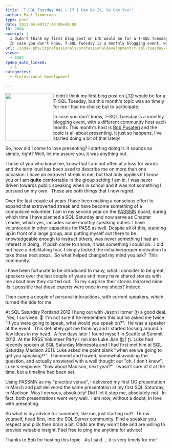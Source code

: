```yaml
---
title: 'T-SQL Tuesday #41 – If I Can Do It, So Can You!'
author: Paul Timmerman
type: post
date: 2013-04-09T17:48:00+00:00
ID: 2064
excerpt: |
  I didn't think my first blog post on LTD would be for a T-SQL Tuesday, but this month's topic was so timely for me I had no choice but to participate.
  In case you don't know, T-SQL Tuesday is a monthly blogging event, with a different community host ea&hellip;
url: /index.php/itprofessionals/professionaldevelopment/t-sql-tuesday-41-if/
views:
  - 6362
rp4wp_auto_linked:
  - 1
categories:
  - Professional Development

---
```

<div class="image_block">
  <a href="http://www.bobpusateri.com/archive/2013/04/invitation-to-t-sql-tuesday-41-presenting-and-loving-it/" target="_blank"><img style="float: left;" src="https://lessthandot.z19.web.core.windows.net/wp-content/uploads/users/mndba/TSQL2sDay150x150.jpg?mtime=1365522663" alt="" width="150" height="150" /></a>
</div>

I didn't think my first blog post on [LTD][1] would be for a T-SQL Tuesday, but this month's topic was so timely for me I had no choice but to participate.

In case you don't know, T-SQL Tuesday is a monthly blogging event, with a different community host each month. This month's host is [Bob Pusateri][2] and the topic is all about presenting. It just so happens, I've started doing a bit of that lately!

So, how did I come to love presenting? I starting doing it. It sounds so simple, right? Well, let me assure you, it was anything but.

Those of you who know me, know that I am not often at a loss for words and the term loud has been used to describe me on more than one occasion. I have an extrovert streak in me, but that only applies if I know you or I am **quite** comfortable in the group setting I am in. I was never driven towards public speaking when in school and it was not something I pursued on my own.  These are both things that I now regret.

Over the last couple of years I have been making a conscious effort to expand that extroverted streak and have become something of a compulsive volunteer. I am in my second year on the [PASSMN][3] board, during which time I have planned a SQL Saturday and now serve as Chapter Leader, which yes, includes some monthly speaking duties. I have volunteered in other capacities for PASS as well. Despite all of this, standing up in front of a large group, and putting myself out there to be knowledgeable enough to instruct others, was never something I had an interest in doing.  If push came to shove, it was something I could do.  I did not have a debilitating fear. I simply lacked the initiative/proper motivation to take those next steps.  So what helped changed my mind you ask?  This community.

I have been fortunate to be introduced to many, what I consider to be great, speakers over the last couple of years and many have shared stories with me about how they started out.  To my surprise their stories mirrored mine.  Is it possible that these experts were once in my shoes? Indeed.

Then came a couple of personal interactions, with current speakers, which turned the tide for me.

At SQL Saturday Portland 2012 I hung out with Jason Horner ([t][4]) a good deal.  Yes, I survived. 🙂  I'm not sure if he remembers this but he asked me twice "if you were going to speak, what would you speak on?".  He was a speaker at the event.  This definitely got me thinking and I started tossing around a few ideas in my head.  A few days later I found myself in Seattle at Summit 2012. At the PASS Volunteer Party I ran into Luke Jian ([b][5] | [t][6]). Luke had recently spoken at SQL Saturday Minnesota and I had first met him at SQL Saturday Madison 2011. Luke asked me point blank "when are we going to get you speaking!?".  I hemmed and hawed, somewhat avoiding the question, and actually answered with a well thought out "oh, I don't know". Luke's response: "how about Madison, next year?"  I wasn't sure of it at the time, but a timeline had been set.

Using PASSMN as my "practice venue", I delivered my first UG presentation in March and just delivered the same presentation at my first SQL Saturday, in Madison. Was I nervous, absolutely! Did I let it stop me, absolutely not.  In fact, both presentations went very well.  I am now, without a doubt, in love with presenting.

So what is my advice for someone, like me, just starting out?  Throw yourself, head first, into the SQL Server community. Find a speaker you respect and pick their brain a bit. Odds are they won't bite and are willing to provide valuable insight. Feel free to ping me anytime for advice!

Thanks to Bob for hosting this topic.  As I said.... it is very timely for me!

 [1]: http://lessthandot.com/
 [2]: http://www.bobpusateri.com/archive/2013/04/t-sql-tuesday-41-how-i-came-to-love-presenting/
 [3]: http://passmn.org/
 [4]: http://twitter.com/jasonhorner
 [5]: http://blog.sqlpositive.com/
 [6]: http://twitter.com/sensware